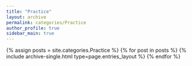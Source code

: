 ```yaml
---
title: "Practice"
layout: archive
permalink: categories/Practice
author_profile: true
sidebar_main: true
---
```



{% assign posts = site.categories.Practice %}
{% for post in posts %} {% include archive-single.html type=page.entries_layout %} {% endfor %}
